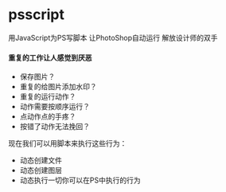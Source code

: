 # psscript
用JavaScript为PS写脚本 让PhotoShop自动运行 解放设计师的双手
#### 重复的工作让人感觉到厌恶
+	保存图片？
+	重复的给图片添加水印？
+	重复的运行动作？
+	动作需要按顺序运行？
+	点动作点的手疼？
+	按错了动作无法挽回？

现在我们可以用脚本来执行这些行为：

+	动态创建文件
+	动态创建图层
+	动态执行一切你可以在PS中执行的行为
